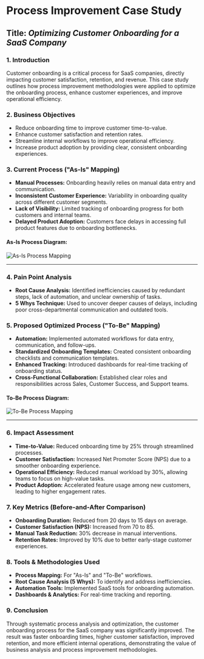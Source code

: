 # **Process Improvement Case Study**

## **Title:** *Optimizing Customer Onboarding for a SaaS Company*

### **1. Introduction**  
Customer onboarding is a critical process for SaaS companies, directly impacting customer satisfaction, retention, and revenue. This case study outlines how process improvement methodologies were applied to optimize the onboarding process, enhance customer experiences, and improve operational efficiency.

### **2. Business Objectives**  
- Reduce onboarding time to improve customer time-to-value.
- Enhance customer satisfaction and retention rates.
- Streamline internal workflows to improve operational efficiency.
- Increase product adoption by providing clear, consistent onboarding experiences.

### **3. Current Process ("As-Is" Mapping)**  
- **Manual Processes:** Onboarding heavily relies on manual data entry and communication.
- **Inconsistent Customer Experience:** Variability in onboarding quality across different customer segments.
- **Lack of Visibility:** Limited tracking of onboarding progress for both customers and internal teams.
- **Delayed Product Adoption:** Customers face delays in accessing full product features due to onboarding bottlenecks.

#### **As-Is Process Diagram:**  
![As-Is Process Mapping](as_is_process_mapping.png)

---

### **4. Pain Point Analysis**  
- **Root Cause Analysis:** Identified inefficiencies caused by redundant steps, lack of automation, and unclear ownership of tasks.
- **5 Whys Technique:** Used to uncover deeper causes of delays, including poor cross-departmental communication and outdated tools.

### **5. Proposed Optimized Process ("To-Be" Mapping)**  
- **Automation:** Implemented automated workflows for data entry, communication, and follow-ups.
- **Standardized Onboarding Templates:** Created consistent onboarding checklists and communication templates.
- **Enhanced Tracking:** Introduced dashboards for real-time tracking of onboarding status.
- **Cross-Functional Collaboration:** Established clear roles and responsibilities across Sales, Customer Success, and Support teams.

#### **To-Be Process Diagram:**  
![To-Be Process Mapping](to_be_process_mapping.png)

---

### **6. Impact Assessment**  
- **Time-to-Value:** Reduced onboarding time by 25% through streamlined processes.
- **Customer Satisfaction:** Increased Net Promoter Score (NPS) due to a smoother onboarding experience.
- **Operational Efficiency:** Reduced manual workload by 30%, allowing teams to focus on high-value tasks.
- **Product Adoption:** Accelerated feature usage among new customers, leading to higher engagement rates.

### **7. Key Metrics (Before-and-After Comparison)**  
- **Onboarding Duration:** Reduced from 20 days to 15 days on average.
- **Customer Satisfaction (NPS):** Increased from 70 to 85.
- **Manual Task Reduction:** 30% decrease in manual interventions.
- **Retention Rates:** Improved by 10% due to better early-stage customer experiences.

### **8. Tools & Methodologies Used**  
- **Process Mapping:** For "As-Is" and "To-Be" workflows.
- **Root Cause Analysis (5 Whys):** To identify and address inefficiencies.
- **Automation Tools:** Implemented SaaS tools for onboarding automation.
- **Dashboards & Analytics:** For real-time tracking and reporting.

### **9. Conclusion**  
Through systematic process analysis and optimization, the customer onboarding process for the SaaS company was significantly improved. The result was faster onboarding times, higher customer satisfaction, improved retention, and more efficient internal operations, demonstrating the value of business analysis and process improvement methodologies.
